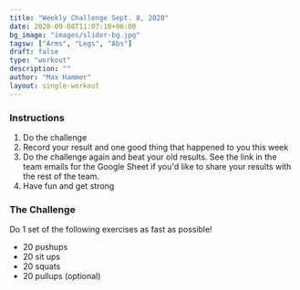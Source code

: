 ```yaml
---
title: "Weekly Challenge Sept. 8, 2020"
date: 2020-09-08T11:07:10+06:00
bg_image: "images/slider-bg.jpg"
tagsw: ["Arms", "Legs", "Abs"]
draft: false
type: "workout"
description: ""
author: "Max Hammer"
layout: single-workout
---
```


### Instructions

1. Do the challenge
2. Record your result and one good thing that happened to you this week
3. Do the challenge again and beat your old results. See the link in the team emails for the Google Sheet if you'd like to share your results with the rest of the team.
4. Have fun and get strong

### The Challenge

Do 1 set of the following exercises as fast as possible!

- 20 pushups
- 20 sit ups
- 20 squats
- 20 pullups (optional)

